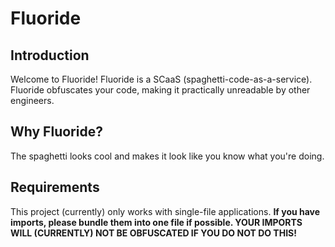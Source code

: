 # Fluoride
## Introduction
Welcome to Fluoride! Fluoride is a SCaaS (spaghetti-code-as-a-service).
Fluoride obfuscates your code, making it practically unreadable by other engineers.

## Why Fluoride?
The spaghetti looks cool and makes it look like you know what you're doing.

## Requirements
This project (currently) only works with single-file applications.
**If you have imports, please bundle them into one file if possible. YOUR IMPORTS WILL (CURRENTLY) NOT BE OBFUSCATED
IF YOU DO NOT DO THIS!**